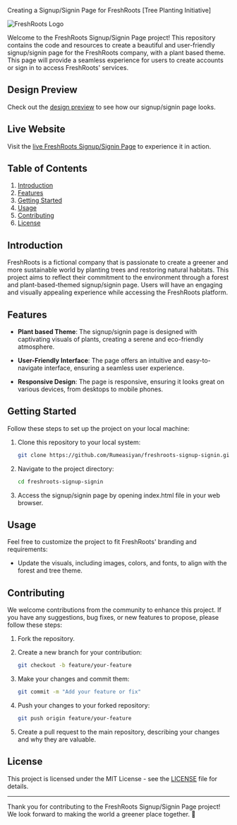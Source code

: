 Creating a Signup/Signin Page for FreshRoots [Tree Planting Initiative]

![FreshRoots Logo](https://yourdomain.com/path/to/logo.png)

Welcome to the FreshRoots Signup/Signin Page project! This repository contains the code and resources to create a beautiful and user-friendly signup/signin page for the FreshRoots company, with a plant based theme. This page will provide a seamless experience for users to create accounts or sign in to access FreshRoots' services.

## Design Preview

Check out the [design preview](https://yourdomain.com/path/to/design-preview) to see how our signup/signin page looks.

## Live Website

Visit the [live FreshRoots Signup/Signin Page](https://yourdomain.com/path/to/live-website) to experience it in action.

## Table of Contents

1. [Introduction](#introduction)
2. [Features](#features)
3. [Getting Started](#getting-started)
4. [Usage](#usage)
5. [Contributing](#contributing)
6. [License](#license)

## Introduction

FreshRoots is a fictional company that is passionate to create a greener and more sustainable world by planting trees and restoring natural habitats. This project aims to reflect their commitment to the environment through a forest and plant-based-themed signup/signin page. Users will have an engaging and visually appealing experience while accessing the FreshRoots platform.

## Features

-   **Plant based Theme**: The signup/signin page is designed with captivating visuals of plants, creating a serene and eco-friendly atmosphere.

-   **User-Friendly Interface**: The page offers an intuitive and easy-to-navigate interface, ensuring a seamless user experience.

-   **Responsive Design**: The page is responsive, ensuring it looks great on various devices, from desktops to mobile phones.

## Getting Started

Follow these steps to set up the project on your local machine:

1. Clone this repository to your local system:

    ```bash
    git clone https://github.com/Rumeasiyan/freshroots-signup-signin.git
    ```

2. Navigate to the project directory:

    ```bash
    cd freshroots-signup-signin
    ```

3. Access the signup/signin page by opening index.html file in your web browser.

## Usage

Feel free to customize the project to fit FreshRoots' branding and requirements:

-   Update the visuals, including images, colors, and fonts, to align with the forest and tree theme.

## Contributing

We welcome contributions from the community to enhance this project. If you have any suggestions, bug fixes, or new features to propose, please follow these steps:

1. Fork the repository.

2. Create a new branch for your contribution:

    ```bash
    git checkout -b feature/your-feature
    ```

3. Make your changes and commit them:

    ```bash
    git commit -m "Add your feature or fix"
    ```

4. Push your changes to your forked repository:

    ```bash
    git push origin feature/your-feature
    ```

5. Create a pull request to the main repository, describing your changes and why they are valuable.

## License

This project is licensed under the MIT License - see the [LICENSE](LICENSE) file for details.

---

Thank you for contributing to the FreshRoots Signup/Signin Page project! We look forward to making the world a greener place together. 🌳

